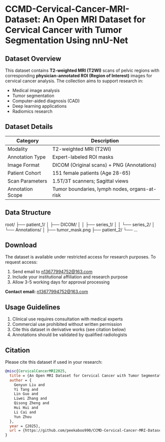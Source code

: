 # CCMD-Cervical-Cancer-MRI-Dataset: An Open MRI Dataset for Cervical Cancer with Tumor Segmentation Using nnU-Net

## Dataset Overview

This dataset contains **T2-weighted MRI (T2WI)** scans of pelvic regions with corresponding **physician-annotated ROI (Region of Interest)** images for cervical cancer analysis. The collection aims to support research in:

- Medical image analysis
- Tumor segmentation
- Computer-aided diagnosis (CAD)
- Deep learning applications
- Radiomics research

## Dataset Details

| Category          | Description                                  |
|-------------------|----------------------------------------------|
| Modality          | T2-weighted MRI (T2WI)                      |
| Annotation Type   | Expert-labeled ROI masks                    |
| Image Format      | DICOM (Original scans) + PNG (Annotations)  |
| Patient Cohort    | 151 female patients (Age 28-65)             |
| Scan Parameters   | 1.5T/3T scanners; Sagittal views            |
| Annotation Scope  | Tumor boundaries, lymph nodes, organs-at-risk |

## Data Structure
root/
├── patient_1/
│ ├── DICOM/
│ │ ├── series_1/
│ │ └── series_2/
│ └── Annotations/
│ ├── tumor_mask.png
├── patient_2/
└── ...


## Download

The dataset is available under restricted access for research purposes. To request access:  
1. Send email to [n13677994752@163.com](mailto:n13677994752@163.com)  
2. Include your institutional affiliation and research purpose  
3. Allow 3-5 working days for approval processing  

**Contact email:** [n13677994752@163.com](mailto:n13677994752@163.com)

## Usage Guidelines

1. Clinical use requires consultation with medical experts
2. Commercial use prohibited without written permission
3. Cite this dataset in derivative works (see citation below)
4. Annotations should be validated by qualified radiologists

## Citation

Please cite this dataset if used in your research:
```bibtex
@misc{CervicalCancerMRI2025,
  title = {An Open MRI Dataset for Cervical Cancer with Tumor Segmentation Using nnU-Net},
  author = {
    Genyun Liu and 
    Yi Tang and 
    Lin Guo and 
    Liwei Zhang and 
    Qisong Zheng and 
    Hui Hui and 
    Li Cai and 
    Yun Zhou
  },
  year = {2025},
  url = {https://github.com/peekaboo990/CCMD-Cervical-Cancer-MRI-Dataset},
}

